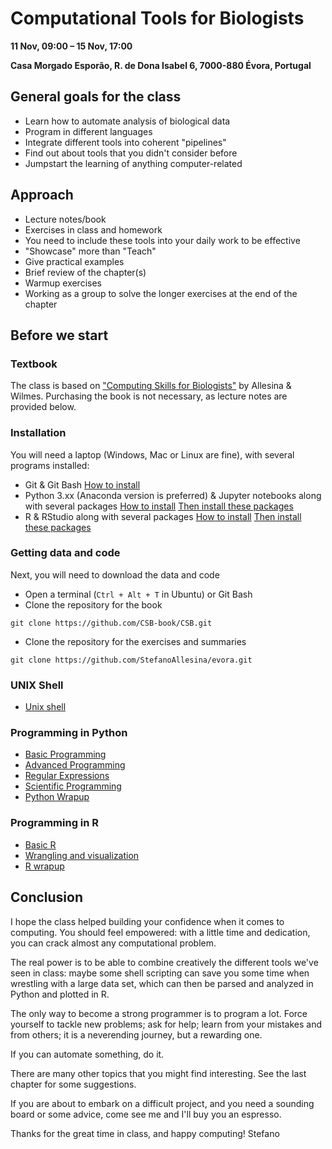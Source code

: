 # Computational Tools for Biologists

**11 Nov, 09:00 – 15 Nov, 17:00**

**Casa Morgado Esporão, R. de Dona Isabel 6, 7000-880 Évora, Portugal**

## General goals for the class

- Learn how to automate analysis of biological data
- Program in different languages
- Integrate different tools into coherent "pipelines"
- Find out about tools that you didn't consider before
- Jumpstart the learning of anything computer-related

## Approach

- Lecture notes/book
- Exercises in class and homework
- You need to include these tools into your daily work to be effective
- "Showcase" more than "Teach"
- Give practical examples
- Brief review of the chapter(s) 
- Warmup exercises
- Working as a group to solve the longer exercises at the end of the chapter

## Before we start

### Textbook
The class is based on ["Computing Skills for Biologists"](https://computingskillsforbiologists.com/) by Allesina & Wilmes. Purchasing the book is not necessary, as lecture notes are provided below.

### Installation
You will need a laptop (Windows, Mac or Linux are fine), with several programs installed:

- Git & Git Bash [How to install](http://computingskillsforbiologists.com/setup/version-control/)
- Python 3.xx (Anaconda version is preferred) & Jupyter notebooks along with several packages [How to install](http://computingskillsforbiologists.com/setup/basic-programming/) [Then install these packages](http://computingskillsforbiologists.com/setup/scientific-computing/)
- R & RStudio along with several packages [How to install](http://computingskillsforbiologists.com/setup/statistical-computing/) [Then install these packages](http://computingskillsforbiologists.com/setup/data-wrangling-and-visualization/)


### Getting data and code

Next, you will need to download the data and code

- Open a terminal (`Ctrl + Alt + T` in Ubuntu) or Git Bash
- Clone the repository for the book

```
git clone https://github.com/CSB-book/CSB.git
```

- Clone the repository for the exercises and summaries

```
git clone https://github.com/StefanoAllesina/evora.git
```

### UNIX Shell

- [Unix shell](notes/ch1)

### Programming in Python

- [Basic Programming](notes/ch3)
- [Advanced Programming](notes/ch4)
- [Regular Expressions](notes/ch5)
- [Scientific Programming](notes/ch6)
- [Python Wrapup](notes/python_wrapup)

### Programming in R

- [Basic R](notes/ch8)
- [Wrangling and visualization](notes/ch9)
- [R wrapup](notes/r_wrapup)

## Conclusion
I hope the class helped building your confidence when it comes to computing. You should feel empowered: with a little time and dedication, you can crack almost any computational problem.

The real power is to be able to combine creatively the different tools we've seen in class: maybe some shell scripting can save you some time when wrestling with a large data set, which can then be parsed and analyzed in Python and plotted in R.

The only way to become a strong programmer is to program a lot. Force yourself to tackle new problems; ask for help; learn from your mistakes and from others; it is a neverending journey, but a rewarding one.

If you can automate something, do it. 

There are many other topics that you might find interesting. See the last chapter for some suggestions.

If you are about to embark on a difficult project, and you need a sounding board or some advice, come see me and I'll buy you an espresso.

Thanks for the great time in class, and happy computing!
Stefano
